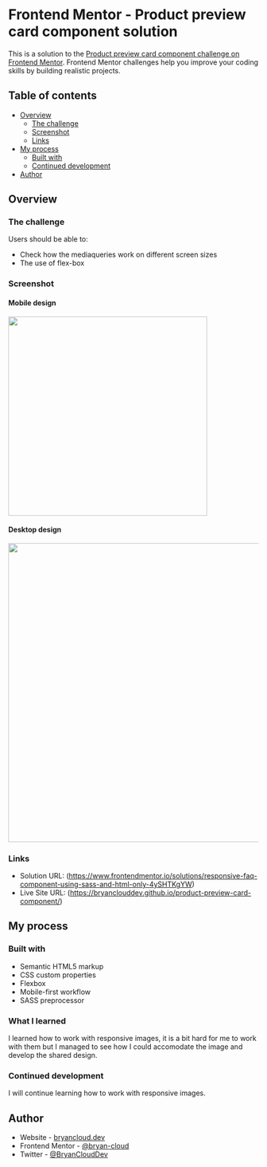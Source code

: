 # Frontend Mentor - Product preview card component solution

This is a solution to the [Product preview card component challenge on Frontend Mentor](https://www.frontendmentor.io/challenges/product-preview-card-component-GO7UmttRfa). Frontend Mentor challenges help you improve your coding skills by building realistic projects. 

## Table of contents

- [Overview](#overview)
  - [The challenge](#the-challenge)
  - [Screenshot](#screenshot)
  - [Links](#links)
- [My process](#my-process)
  - [Built with](#built-with)
  - [Continued development](#continued-development)
- [Author](#author)


## Overview

### The challenge

Users should be able to:

- Check how the mediaqueries work on different screen sizes
- The use of flex-box

### Screenshot

#### Mobile design

<img src="https://i.imgur.com/i9l63qV.jpg" width="400px" ></a>

#### Desktop design

<img src="https://i.imgur.com/4YwIbPA.png" width="600px" ></a>



### Links

- Solution URL: (https://www.frontendmentor.io/solutions/responsive-faq-component-using-sass-and-html-only-4ySHTKgYW)
- Live Site URL: (https://bryanclouddev.github.io/product-preview-card-component/)

## My process

### Built with

- Semantic HTML5 markup
- CSS custom properties
- Flexbox
- Mobile-first workflow
- SASS preprocessor

### What I learned

I learned how to work with responsive images, it is a bit hard for me to work with them but I managed to see how I could accomodate the image and develop the shared design.
### Continued development

I will continue learning how to work with responsive images.


## Author

- Website - [bryancloud.dev](https://bryancloud.dev)
- Frontend Mentor - [@bryan-cloud](https://www.frontendmentor.io/profile/BryanCloudDev)
- Twitter - [@BryanCloudDev](https://twitter.com/BryanCloudDev)
